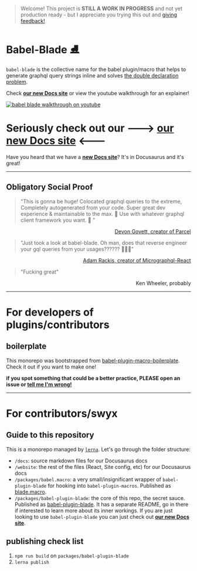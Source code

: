 > Welcome! This project is **STILL A WORK IN PROGRESS** and not yet production ready - but I appreciate you trying this out and [giving feedback!](https://twitter.com/swyx)

# Babel-Blade ⛸️

`babel-blade` is the collective name for the babel plugin/macro that helps to generate graphql query strings inline and solves [the double declaration problem](https://babel-blade.netlify.com/docs/declarationdeclaration.html).

Check **[our new Docs site](https://babel-blade.netlify.com/)** or view the youtube walkthrough for an explainer!

[![babel blade walkthrough on youtube](https://user-images.githubusercontent.com/6764957/48116756-ef34a800-e21b-11e8-9d4f-049362c25b23.gif)](https://www.youtube.com/watch?v=z9wKcRjNqlw)

# Seriously check out our ---> **[our new Docs site](https://babel-blade.netlify.com/) <---**

Have you heard that we have a **[new Docs site](https://babel-blade.netlify.com/)**? It's in Docusaurus and it's great!

---

## Obligatory Social Proof

> "This is gonna be huge! Colocated graphql queries to the extreme, Completely autogenerated from your code. Super great dev experience & maintainable to the max. 🤗 Use with whatever graphql client framework you want. 🎉 "

<div align="right">
<a href="https://twitter.com/devongovett/status/1018896944977010688">Devon Govett, creator of Parcel</a>
</div>

> "Just took a look at babel-blade. Oh man, does that reverse engineer your gql queries from your usages?????? 👏👏👏"

<div align="right">
<a href="https://twitter.com/AdamRackis/status/1020070216024449027">Adam Rackis, creator of Micrographql-React</a>
</div>

> "Fucking great"

<div align="right">
Ken Wheeler, probably</div>

---

# For developers of plugins/contributors

## boilerplate

This monorepo was bootstrapped from [babel-plugin-macro-boilerplate](https://github.com/sw-yx/babel-plugin-macro-boilerplate). Check it out if you want to make one!

**if you spot something that could be a better practice, PLEASE open an issue or [tell me I'm wrong!](https://twitter.com/swyx)**

---

# For contributors/swyx

## Guide to this repository

This is a monorepo managed by [`lerna`](https://lernajs.io). Let's go through the folder structure:

- `/docs`: source markdown files for our Docusaurus docs
- `/website`: the rest of the files (React, Site config, etc) for our Docusaurus docs
- `/packages/babel.macro`: a very small/insignificant wrapper of `babel-plugin-blade` for hooking into `babel-plugin-macros`. Published as [blade.macro](https://npm.im/blade.macro).
- `/packages/babel-plugin-blade`: the core of this repo, the secret sauce. Published as [babel-plugin-blade](https://npm.im/babel-plugin-blade). It has a separate README, go in there if interested to learn more about its inner workings. If you are just looking to use `babel-plugin-blade` you can just check out **[our new Docs site](https://babel-blade.netlify.com/)**.

## publishing check list

1. `npm run build` on `packages/babel-plugin-blade`
2. `lerna publish`
